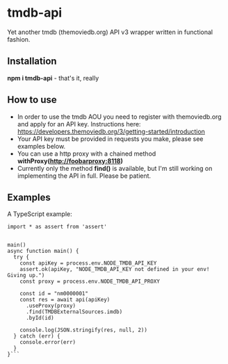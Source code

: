 # tmdb-api #
Yet another tmdb (themoviedb.org) API v3 wrapper written in functional fashion.

## Installation ##
__npm i tmdb-api__ - that's it, really

## How to use ##
* In order to use the tmdb AOU you need to register with themoviedb.org and apply for an API key. Instructions here: https://developers.themoviedb.org/3/getting-started/introduction
* Your API key must be provided in requests you make, please see examples below.
* You can use a http proxy with a chained method __withProxy(<http://foobarproxy:8118>)__
* Currently only the method __find()__ is available, but I'm still working on implementing the API in full. Please be patient.

## Examples ##
A TypeScript example: 

```import { api, TMDBExternalSources } from './functions/api'
import * as assert from 'assert'


main()
async function main() {
  try {
    const apiKey = process.env.NODE_TMDB_API_KEY
    assert.ok(apiKey, "NODE_TMDB_API_KEY not defined in your env! Giving up.")
    const proxy = process.env.NODE_TMDB_API_PROXY

    const id = "nm0000001"
    const res = await api(apiKey)
      .useProxy(proxy)
      .find(TMDBExternalSources.imdb)
      .byId(id)
      
    console.log(JSON.stringify(res, null, 2))
  } catch (err) {
    console.error(err)
  }
}```